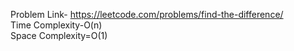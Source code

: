 Problem Link- https://leetcode.com/problems/find-the-difference/ </br>
Time Complexity-O(n)  </br>
Space Complexity=O(1)
